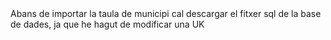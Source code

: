 <IMPORTANT>
Abans de importar la taula de municipi cal descargar el fitxer sql de la base de dades, ja que he hagut de modificar una UK 
